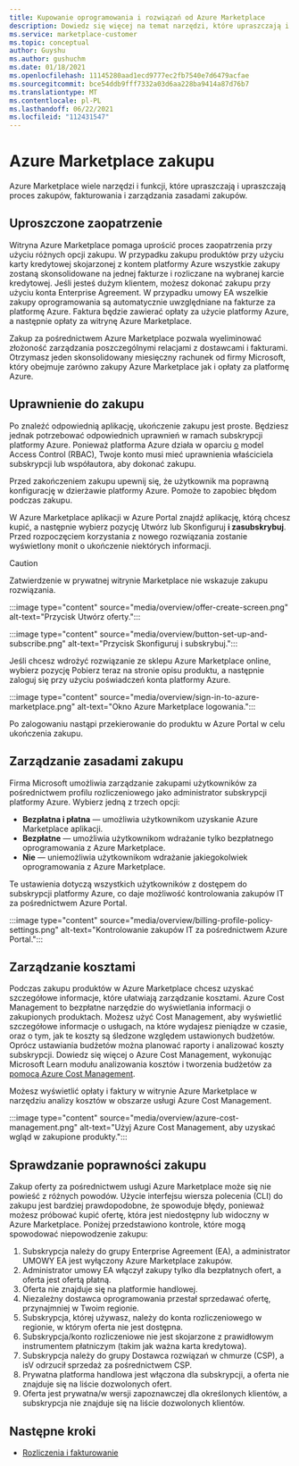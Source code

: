```yaml
---
title: Kupowanie oprogramowania i rozwiązań od Azure Marketplace
description: Dowiedz się więcej na temat narzędzi, które upraszczają i usprawniają zakupy oprogramowania i zarządzanie nim w Azure Marketplace.
ms.service: marketplace-customer
ms.topic: conceptual
author: Guyshu
ms.author: gushuchm
ms.date: 01/18/2021
ms.openlocfilehash: 11145280aad1ecd9777ec2fb7540e7d6479acfae
ms.sourcegitcommit: bce54ddb9fff7332a03d6aa228ba9414a87d76b7
ms.translationtype: MT
ms.contentlocale: pl-PL
ms.lasthandoff: 06/22/2021
ms.locfileid: "112431547"
---
```

# <a name="azure-marketplace-purchasing"></a>Azure Marketplace zakupu

Azure Marketplace wiele narzędzi i funkcji, które upraszczają i upraszczają proces zakupów, fakturowania i zarządzania zasadami zakupów.

## <a name="simplified-procurement"></a>Uproszczone zaopatrzenie

Witryna Azure Marketplace pomaga uprościć proces zaopatrzenia przy użyciu różnych opcji zakupu. W przypadku zakupu produktów przy użyciu karty kredytowej skojarzonej z kontem platformy Azure wszystkie zakupy zostaną skonsolidowane na jednej fakturze i rozliczane na wybranej karcie kredytowej. Jeśli jesteś dużym klientem, możesz dokonać zakupu przy użyciu konta Enterprise Agreement. W przypadku umowy EA wszelkie zakupy oprogramowania są automatycznie uwzględniane na fakturze za platformę Azure. Faktura będzie zawierać opłaty za użycie platformy Azure, a następnie opłaty za witrynę Azure Marketplace.

Zakup za pośrednictwem Azure Marketplace pozwala wyeliminować złożoność zarządzania poszczególnymi relacjami z dostawcami i fakturami. Otrzymasz jeden skonsolidowany miesięczny rachunek od firmy Microsoft, który obejmuje zarówno zakupy Azure Marketplace jak i opłaty za platformę Azure.

## <a name="permission-to-purchase"></a>Uprawnienie do zakupu

Po znaleźć odpowiednią aplikację, ukończenie zakupu jest proste. Będziesz jednak potrzebować odpowiednich uprawnień w ramach subskrypcji platformy Azure. Ponieważ platforma Azure działa w oparciu [o](/azure/role-based-access-control/overview) model Access Control (RBAC), Twoje  konto musi mieć uprawnienia właściciela subskrypcji lub współautora, aby dokonać zakupu. 

Przed zakończeniem zakupu upewnij się, że użytkownik ma poprawną konfigurację w dzierżawie platformy Azure. Pomoże to zapobiec błędom podczas zakupu.

W Azure Marketplace aplikacji w Azure Portal znajdź aplikację, którą chcesz kupić, a  następnie wybierz pozycję Utwórz lub Skonfiguruj **i zasubskrybuj**. Przed rozpoczęciem korzystania z nowego rozwiązania zostanie wyświetlony monit o ukończenie niektórych informacji.

> [!CAUTION]
> Zatwierdzenie w prywatnej witrynie Marketplace nie wskazuje zakupu rozwiązania.

:::image type="content" source="media/overview/offer-create-screen.png" alt-text="Przycisk Utwórz oferty.":::

:::image type="content" source="media/overview/button-set-up-and-subscribe.png" alt-text="Przycisk Skonfiguruj i subskrybuj.":::

Jeśli chcesz wdrożyć rozwiązanie ze sklepu Azure Marketplace online, wybierz pozycję Pobierz teraz na stronie opisu produktu, a następnie zaloguj się przy użyciu poświadczeń konta platformy Azure. 

:::image type="content" source="media/overview/sign-in-to-azure-marketplace.png" alt-text="Okno Azure Marketplace logowania.":::

Po zalogowaniu nastąpi przekierowanie do produktu w Azure Portal w celu ukończenia zakupu.

## <a name="purchase-policy-management"></a>Zarządzanie zasadami zakupu

Firma Microsoft umożliwia zarządzanie zakupami użytkowników za pośrednictwem profilu rozliczeniowego jako administrator subskrypcji platformy Azure. Wybierz jedną z trzech opcji:

- **Bezpłatna i płatna** — umożliwia użytkownikom uzyskanie Azure Marketplace aplikacji.
- **Bezpłatne** — umożliwia użytkownikom wdrażanie tylko bezpłatnego oprogramowania z Azure Marketplace.
- **Nie** — uniemożliwia użytkownikom wdrażanie jakiegokolwiek oprogramowania z Azure Marketplace.

Te ustawienia dotyczą wszystkich użytkowników z dostępem do subskrypcji platformy Azure, co daje możliwość kontrolowania zakupów IT za pośrednictwem Azure Portal.

:::image type="content" source="media/overview/billing-profile-policy-settings.png" alt-text="Kontrolowanie zakupów IT za pośrednictwem Azure Portal.":::

## <a name="cost-management"></a>Zarządzanie kosztami

Podczas zakupu produktów w Azure Marketplace chcesz uzyskać szczegółowe informacje, które ułatwiają zarządzanie kosztami. Azure Cost Management to bezpłatne narzędzie do wyświetlania informacji o zakupionych produktach. Możesz użyć Cost Management, aby wyświetlić szczegółowe informacje o usługach, na które wydajesz pieniądze w czasie, oraz o tym, jak te koszty są śledzone względem ustawionych budżetów. Oprócz ustawiania budżetów można planować raporty i analizować koszty subskrypcji. Dowiedz się więcej o Azure Cost Management, wykonując Microsoft Learn modułu analizowania kosztów i tworzenia budżetów za [pomocą Azure Cost Management](/learn/modules/analyze-costs-create-budgets-azure-cost-management/).

Możesz wyświetlić opłaty i faktury w witrynie Azure Marketplace w narzędziu analizy kosztów w obszarze usługi Azure Cost Management.

:::image type="content" source="media/overview/azure-cost-management.png" alt-text="Użyj Azure Cost Management, aby uzyskać wgląd w zakupione produkty.":::

## <a name="purchase-validation-checks"></a>Sprawdzanie poprawności zakupu

Zakup oferty za pośrednictwem usługi Azure Marketplace może się nie powieść z różnych powodów. Użycie interfejsu wiersza polecenia (CLI) do zakupu jest bardziej prawdopodobne, że spowoduje błędy, ponieważ możesz próbować kupić ofertę, która jest niedostępny lub widoczny w Azure Marketplace. Poniżej przedstawiono kontrole, które mogą spowodować niepowodzenie zakupu:

1. Subskrypcja należy do grupy Enterprise Agreement (EA), a administrator UMOWY EA jest wyłączony Azure Marketplace zakupów.
1. Administrator umowy EA włączył zakupy tylko dla bezpłatnych ofert, a oferta jest ofertą płatną.
1. Oferta nie znajduje się na platformie handlowej.
1. Niezależny dostawca oprogramowania przestał sprzedawać ofertę, przynajmniej w Twoim regionie.
1. Subskrypcja, której używasz, należy do konta rozliczeniowego w regionie, w którym oferta nie jest dostępna.
1. Subskrypcja/konto rozliczeniowe nie jest skojarzone z prawidłowym instrumentem płatniczym (takim jak ważna karta kredytowa).
1. Subskrypcja należy do grupy Dostawca rozwiązań w chmurze (CSP), a isV odrzucił sprzedaż za pośrednictwem CSP.
1. Prywatna platforma handlowa jest włączona dla subskrypcji, a oferta nie znajduje się na liście dozwolonych ofert.
1. Oferta jest prywatna/w wersji zapoznawczej dla określonych klientów, a subskrypcja nie znajduje się na liście dozwolonych klientów.

## <a name="next-steps"></a>Następne kroki

- [Rozliczenia i fakturowanie](billing-invoicing.md)